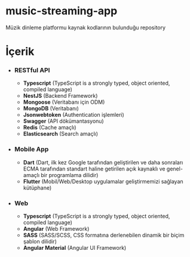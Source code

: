 # music-streaming-app

Müzik dinleme platformu kaynak kodlarının bulunduğu repository

# İçerik

- ### RESTful API

  - **Typescript** (TypeScript is a strongly typed, object oriented, compiled language)
  - **NestJS** (Backend Framework)
  - **Mongoose** (Veritabanı için ODM)
  - **MongoDB** (Veritabanı)
  - **Jsonwebtoken** (Authentication işlemleri)
  - **Swagger** (API dökümantasyonu)
  - **Redis** (Cache amaçlı)
  - **Elasticsearch** (Search amaçlı)

- ### Mobile App

  - **Dart** (Dart, ilk kez Google tarafından geliştirilen ve daha sonraları ECMA tarafından standart haline getirilen açık kaynaklı ve genel-amaçlı bir programlama dilidir)
  - **Flutter** (Mobil/Web/Desktop uygulamalar geliştirmemizi sağlayan kütüphane)

- ### Web
  - **Typescript** (TypeScript is a strongly typed, object oriented, compiled language)
  - **Angular** (Web Framework)
  - **SASS** (SASS/SCSS, CSS formatına derlenebilen dinamik bir biçim şablon dilidir)
  - **Angular Material** (Angular UI Framework)
